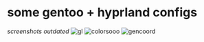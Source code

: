 some gentoo + hyprland configs
==============================
*screenshots outdated*
![gl](https://github.com/K77YY/gentoo-hyprland/blob/main/gl.png?raw=true)
![colorsooo](https://github.com/K77YY/gentoo-hyprland/blob/main/colorsooo.png?raw=true)
![gencoord](https://github.com/K77YY/gentoo-hyprland/blob/main/gencoord.png?raw=true)
